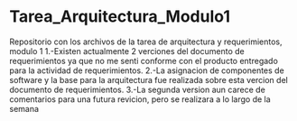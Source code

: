 # Tarea_Arquitectura_Modulo1
Repositorio con los archivos de la tarea de arquitectura y requerimientos, modulo 1
 1.-Existen actualmente 2 verciones del documento de requerimientos ya que no me senti conforme con 
   el producto entregado para la actividad de requerimientos.
 2.-La asignacion de componentes de software y la base para la arquitectura fue realizada sobre esta vercion del documento de requerimientos.
 3.-La segunda version aun carece de comentarios para una futura revicion, pero se realizara a lo largo de la semana
